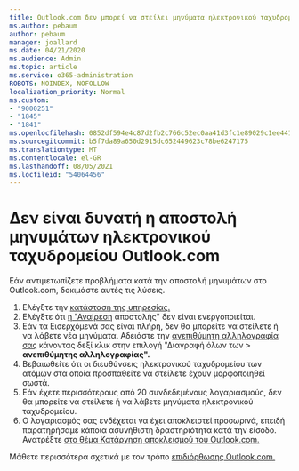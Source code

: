```yaml
---
title: Outlook.com δεν μπορεί να στείλει μηνύματα ηλεκτρονικού ταχυδρομείου
ms.author: pebaum
author: pebaum
manager: joallard
ms.date: 04/21/2020
ms.audience: Admin
ms.topic: article
ms.service: o365-administration
ROBOTS: NOINDEX, NOFOLLOW
localization_priority: Normal
ms.custom:
- "9000251"
- "1845"
- "1841"
ms.openlocfilehash: 0852df594e4c87d2fb2c766c52ec0aa41d3fc1e89029c1ee4417cfffebbe7352
ms.sourcegitcommit: b5f7da89a650d2915dc652449623c78be6247175
ms.translationtype: MT
ms.contentlocale: el-GR
ms.lasthandoff: 08/05/2021
ms.locfileid: "54064456"
---
```

# <a name="unable-to-send-email-in-outlookcom"></a>Δεν είναι δυνατή η αποστολή μηνυμάτων ηλεκτρονικού ταχυδρομείου Outlook.com

Εάν αντιμετωπίζετε προβλήματα κατά την αποστολή μηνυμάτων στο Outlook.com, δοκιμάστε αυτές τις λύσεις.

1. Ελέγξτε την [κατάσταση της υπηρεσίας.](https://go.microsoft.com/fwlink/p/?linkid=837482) 
2. Ελέγξτε ότι [η "Αναίρεση](https://outlook.live.com/mail/options/mail/messageContent/undoSend) αποστολής" δεν είναι ενεργοποιείται.
3. Εάν τα Εισερχόμενά σας είναι πλήρη, δεν θα μπορείτε να στείλετε ή να λάβετε νέα μηνύματα. Αδειάστε την [ανεπιθύμητη αλληλογραφία σας](https://outlook.live.com/mail/junkemail) κάνοντας δεξί κλικ στην επιλογή "Διαγραφή όλων των   >  **ανεπιθύμητης αλληλογραφίας".**
4. Βεβαιωθείτε ότι οι διευθύνσεις ηλεκτρονικού ταχυδρομείου των ατόμων στα οποία προσπαθείτε να στείλετε έχουν μορφοποιηθεί σωστά.
5. Εάν έχετε περισσότερους από 20 συνδεδεμένους λογαριασμούς, δεν θα μπορείτε να στείλετε ή να λάβετε μηνύματα ηλεκτρονικού ταχυδρομείου.
6. Ο λογαριασμός σας ενδέχεται να έχει αποκλειστεί προσωρινά, επειδή παρατηρήσαμε κάποια ασυνήθιστη δραστηριότητα κατά την είσοδο. Ανατρέξτε [στο θέμα Κατάργηση αποκλεισμού του Outlook.com.](https://support.office.com/article/f4ad2701-d166-4d8b-8a6a-9af2a1f8a4c4)

Μάθετε περισσότερα σχετικά με τον τρόπο [επιδιόρθωσης Outlook.com.](https://support.office.com/article/d39e3341-8d79-4bf1-b3c7-ded602233642)